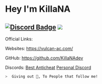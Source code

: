 # Hey I'm KillaNA  
[![Discord Badge](https://img.shields.io/badge/-Discord-9B9B9B?style=flat-square&logo=Discord&logoColor=white)](https://discord.gg/NcWh5UbkQ3) 
![](https://komarev.com/ghpvc/?username=MegatonDev&color=151515&label=Visitors)
---
Official Links:

Websites: 
https://vulcan-ac.com/

GitHub: https://github.com/KillaNAdev

Discords:
[Best Anticheat](https://discord.gg/vulcanac)
[Personal Discord](https://discord.gg/NcWh5UbkQ3)

```zsh
>  Giving out 🍪, To People that follow me!
```
